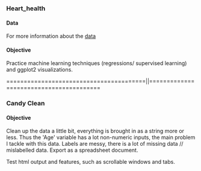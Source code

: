 ### Heart_health

#### Data
For more information about the [data](https://www.kaggle.com/johnsmith88/heart-disease-dataset)

#### Objective
Practice machine learning techniques (regressions/ supervised learning) and ggplot2 visualizations. 

========================================||========================================

### Candy Clean

#### Objective
Clean up the data a little bit, everything is brought in as a string more or less. Thus the 'Age' variable has a lot non-numeric inputs, the main problem I tackle with this data. Labels are messy, there is a lot of missing data // mislabelled data. Export as a spreadsheet document. 

Test html output and features, such as scrollable windows and tabs.

